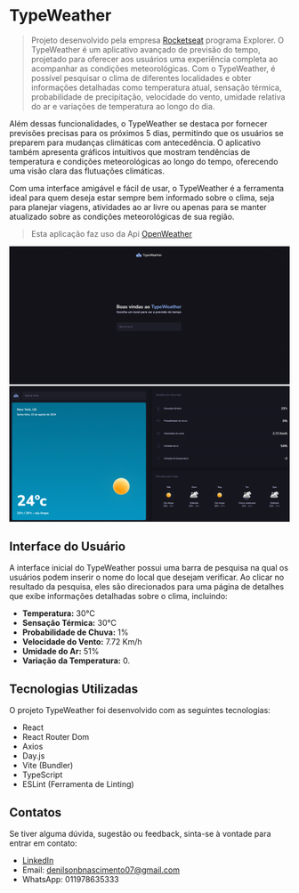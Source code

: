 # TypeWeather

> Projeto desenvolvido pela empresa [Rocketseat](https://app.rocketseat.com.br) programa Explorer.
O TypeWeather é um aplicativo avançado de previsão do tempo, projetado para oferecer aos usuários uma experiência completa ao acompanhar as condições meteorológicas. Com o TypeWeather, é possível pesquisar o clima de diferentes localidades e obter informações detalhadas como temperatura atual, sensação térmica, probabilidade de precipitação, velocidade do vento, umidade relativa do ar e variações de temperatura ao longo do dia.

Além dessas funcionalidades, o TypeWeather se destaca por fornecer previsões precisas para os próximos 5 dias, permitindo que os usuários se preparem para mudanças climáticas com antecedência. O aplicativo também apresenta gráficos intuitivos que mostram tendências de temperatura e condições meteorológicas ao longo do tempo, oferecendo uma visão clara das flutuações climáticas.

Com uma interface amigável e fácil de usar, o TypeWeather é a ferramenta ideal para quem deseja estar sempre bem informado sobre o clima, seja para planejar viagens, atividades ao ar livre ou apenas para se manter atualizado sobre as condições meteorológicas de sua região.

> Esta aplicação faz uso da Api [OpenWeather](https://openweathermap.org/)

<div align='center'>

![preview](./public/TypeWeather1.png)
![preview](./public/TypeWeather2.png)

</div>

## Interface do Usuário

A interface inicial do TypeWeather possui uma barra de pesquisa na qual os usuários podem inserir o nome do local que desejam verificar. Ao clicar no resultado da pesquisa, eles são direcionados para uma página de detalhes que exibe informações detalhadas sobre o clima, incluindo:

- **Temperatura:** 30°C
- **Sensação Térmica:** 30°C
- **Probabilidade de Chuva:** 1%
- **Velocidade do Vento:** 7.72 Km/h
- **Umidade do Ar:** 51%
- **Variação da Temperatura:** 0.

## Tecnologias Utilizadas

O projeto TypeWeather foi desenvolvido com as seguintes tecnologias:

- React
- React Router Dom
- Axios
- Day.js
- Vite (Bundler)
- TypeScript
- ESLint (Ferramenta de Linting)

## Contatos

Se tiver alguma dúvida, sugestão ou feedback, sinta-se à vontade para entrar em contato:

- [LinkedIn](https://www.linkedin.com/in/denilson-bernardo/)
- Email: denilsonbnascimento07@gmail.com
- WhatsApp: 011978635333
